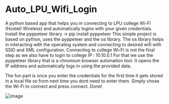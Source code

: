 # Auto_LPU_Wifi_Login
A python based app that helps you in connecting to LPU college Wi-Fi (Hostel/ Wireless) and automatically logins with your given credentials.
Install the pyppeteer library -> pip install pyppeteer
This simple project is based on python, uses the pyppeteer and the os library. The os library helps in interacting with the operating system and connecting to desired wifi with SSID and XML configuration.
Connecting to college Wi-Fi is not the final step as we also have to login to college IP : 10.10.0.1
For that we use the pyppeteer library that is a chromium browser automation tool. It opens the IP address and automatically logs in using the provided data.

The fun part is once you enter the credentials for the first time it gets stored in a local file so from next time you dont need to enter them. Simply chose the Wi-Fi to connect and press connect. Done!

![image](https://user-images.githubusercontent.com/87885945/186269697-240fe5a2-9036-4a7d-9cad-8c01d06eb04a.png)
